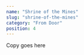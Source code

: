 ```yaml
---
name: "Shrine of the Mines"
slug: "shrine-of-the-mines"
category: "From Door"
position: 4
---
```


Copy goes here
